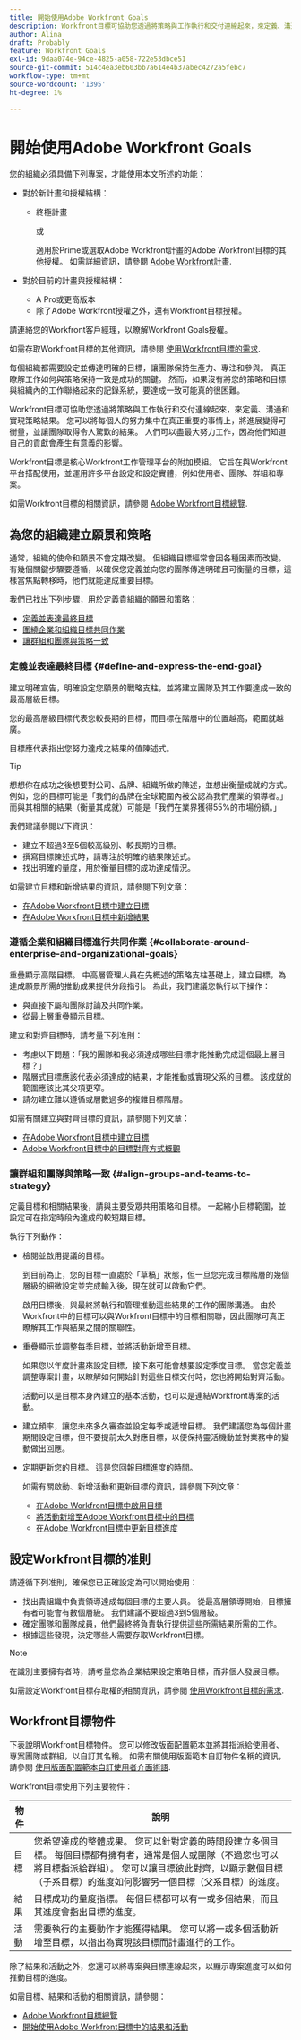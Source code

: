 ```yaml
---
title: 開始使用Adobe Workfront Goals
description: Workfront目標可協助您透過將策略與工作執行和交付連線起來，來定義、溝通和實現策略結果。
author: Alina
draft: Probably
feature: Workfront Goals
exl-id: 9daa074e-94ce-4825-a058-722e53dbce51
source-git-commit: 514c4ea3eb603bb7a614e4b37abec4272a5febc7
workflow-type: tm+mt
source-wordcount: '1395'
ht-degree: 1%

---
```


# 開始使用Adobe Workfront Goals

您的組織必須具備下列專案，才能使用本文所述的功能：

* 對於新計畫和授權結構：

   * 終極計畫

     或

     適用於Prime或選取Adobe Workfront計畫的Adobe Workfront目標的其他授權。 如需詳細資訊，請參閱 [Adobe Workfront計畫](https://www.workfront.com/plans).

* 對於目前的計畫與授權結構：

   * A Pro或更高版本
   * 除了Adobe Workfront授權之外，還有Workfront目標授權。


請連絡您的Workfront客戶經理，以瞭解Workfront Goals授權。

如需存取Workfront目標的其他資訊，請參閱 [使用Workfront目標的需求](/help/quicksilver/workfront-goals/goal-management/access-needed-for-wf-goals.md).

每個組織都需要設定並傳達明確的目標，讓團隊保持生產力、專注和參與。 真正瞭解工作如何與策略保持一致是成功的關鍵。 然而，如果沒有將您的策略和目標與組織內的工作聯絡起來的記錄系統，要達成一致可能真的很困難。

Workfront目標可協助您透過將策略與工作執行和交付連線起來，來定義、溝通和實現策略結果。 您可以將每個人的努力集中在真正重要的事情上，將進展變得可衡量，並讓團隊取得令人驚歎的結果。 人們可以盡最大努力工作，因為他們知道自己的貢獻會產生有意義的影響。

Workfront目標是核心Workfront工作管理平台的附加模組。 它旨在與Workfront平台搭配使用，並運用許多平台設定和設定實體，例如使用者、團隊、群組和專案。

如需Workfront目標的相關資訊，請參閱 [Adobe Workfront目標總覽](../../workfront-goals/goal-management/wf-goals-overview.md).

## 為您的組織建立願景和策略

通常，組織的使命和願景不會定期改變。 但組織目標經常會因各種因素而改變。 有幾個關鍵步驟要遵循，以確保您定義並向您的團隊傳達明確且可衡量的目標，這樣當焦點轉移時，他們就能達成重要目標。

我們已找出下列步驟，用於定義貴組織的願景和策略：

* [定義並表達最終目標](#define-and-express-the-end-goal)
* [圍繞企業和組織目標共同作業](#collaborate-around-enterprise-and-organizational-goals)
* [讓群組和團隊與策略一致](#align-groups-and-teams-to-strategy)

### 定義並表達最終目標 {#define-and-express-the-end-goal}

建立明確宣告，明確設定您願景的戰略支柱，並將建立團隊及其工作要達成一致的最高層級目標。

您的最高層級目標代表您較長期的目標，而目標在階層中的位置越高，範圍就越廣。

目標應代表指出您努力達成之結果的值陳述式。

>[!TIP]
>
>想想你在成功之後想要對公司、品牌、組織所做的陳述，並想出衡量成就的方式。 例如，您的目標可能是「我們的品牌在全球範圍內被公認為我們產業的領導者。」 而與其相關的結果（衡量其成就）可能是「我們在業界獲得55%的市場份額。」

我們建議參閱以下資訊：

* 建立不超過3至5個較高級別、較長期的目標。
* 撰寫目標陳述式時，請專注於明確的結果陳述式。
* 找出明確的量度，用於衡量目標的成功達成情況。

如需建立目標和新增結果的資訊，請參閱下列文章：

* [在Adobe Workfront目標中建立目標](../../workfront-goals/goal-management/create-goals.md)
* [在Adobe Workfront目標中新增結果](../../workfront-goals/results-and-activities/add-results-to-goals.md)

### 遵循企業和組織目標進行共同作業 {#collaborate-around-enterprise-and-organizational-goals}

重疊顯示高階目標。 中高層管理人員在先概述的策略支柱基礎上，建立目標，為達成願景所需的推動成果提供分段指引。 為此，我們建議您執行以下操作：

* 與直接下屬和團隊討論及共同作業。
* 從最上層重疊顯示目標。

建立和對齊目標時，請考量下列准則：

* 考慮以下問題：「我的團隊和我必須達成哪些目標才能推動完成這個最上層目標？」
* 階層式目標應該代表必須達成的結果，才能推動或實現父系的目標。 該成就的範圍應該比其父項更窄。
* 請勿建立難以遵循或層數過多的複雜目標階層。

如需有關建立與對齊目標的資訊，請參閱下列文章：

* [在Adobe Workfront目標中建立目標](../../workfront-goals/goal-management/create-goals.md)
* [Adobe Workfront目標中的目標對齊方式概觀](../../workfront-goals/goal-alignment/goal-alignment-overview.md)

### 讓群組和團隊與策略一致 {#align-groups-and-teams-to-strategy}

定義目標和相關結果後，請與主要受眾共用策略和目標。 一起縮小目標範圍，並設定可在指定時段內達成的較短期目標。

執行下列動作：

* 檢閱並啟用提議的目標。

  到目前為止，您的目標一直處於「草稿」狀態，但一旦您完成目標階層的幾個層級的細微設定並完成輸入後，現在就可以啟動它們。

  啟用目標後，與最終將執行和管理推動這些結果的工作的團隊溝通。 由於Workfront中的目標可以與Workfront目標中的目標相關聯，因此團隊可真正瞭解其工作與結果之間的關聯性。

* 重疊顯示並調整每季目標，並將活動新增至目標。

  如果您以年度計畫來設定目標，接下來可能會想要設定季度目標。 當您定義並調整專案計畫，以瞭解如何開始針對這些目標交付時，您也將開始對齊活動。

  活動可以是目標本身內建立的基本活動，也可以是連結Workfront專案的活動。

* 建立頻率，讓您未來多久審查並設定每季或遞增目標。 我們建議您為每個計畫期間設定目標，但不要提前太久對應目標，以便保持靈活機動並對業務中的變動做出回應。

* 定期更新您的目標。 這是您回報目標進度的時間。

  如需有關啟動、新增活動和更新目標的資訊，請參閱下列文章：

   * [在Adobe Workfront目標中啟用目標](../../workfront-goals/goal-management/activate-goals.md)
   * [將活動新增至Adobe Workfront目標中的目標](../../workfront-goals/results-and-activities/add-activities-to-goals.md)
   * [在Adobe Workfront目標中更新目標進度](../../workfront-goals/goal-review-and-workfront-goals-sections/check-in-goals.md)

## 設定Workfront目標的准則

請遵循下列准則，確保您已正確設定為可以開始使用：

* 找出貴組織中負責領導達成每個目標的主要人員。 從最高層領導開始，目標擁有者可能會有數個層級。 我們建議不要超過3到5個層級。
* 確定團隊和團隊成員，他們最終將負責執行提供這些所需結果所需的工作。
* 根據這些發現，決定哪些人需要存取Workfront目標。


>[!NOTE]
>
>在識別主要擁有者時，請考量您為企業結果設定策略目標，而非個人發展目標。

如需設定Workfront目標存取權的相關資訊，請參閱 [使用Workfront目標的需求](../../workfront-goals/goal-management/access-needed-for-wf-goals.md).

## Workfront目標物件

下表說明Workfront目標物件。 您可以修改版面配置範本並將其指派給使用者、專案團隊或群組，以自訂其名稱。 如需有關使用版面範本自訂物件名稱的資訊，請參閱 [使用版面配置範本自訂使用者介面術語](../../administration-and-setup/customize-workfront/use-layout-templates/customize-terminology.md).

Workfront目標使用下列主要物件：

| 物件 | 說明 |
|---|---|
| 目標 | 您希望達成的整體成果。 您可以針對定義的時間段建立多個目標。 每個目標都有擁有者，通常是個人或團隊（不過您也可以將目標指派給群組）。 您可以讓目標彼此對齊，以顯示數個目標（子系目標）的進度如何影響另一個目標（父系目標）的進度。 |
| 結果 | 目標成功的量度指標。 每個目標都可以有一或多個結果，而且其進度會指出目標的進度。 |
| 活動 | 需要執行的主要動作才能獲得結果。 您可以將一或多個活動新增至目標，以指出為實現該目標而計畫進行的工作。 |

除了結果和活動之外，您還可以將專案與目標連線起來，以顯示專案進度可以如何推動目標的進度。

<!--
(edit the above bullet when more objects will come)
-->

如需目標、結果和活動的相關資訊，請參閱：

* [Adobe Workfront目標總覽](../../workfront-goals/goal-management/wf-goals-overview.md)
* [開始使用Adobe Workfront目標中的結果和活動](../../workfront-goals/results-and-activities/get-started-with-results-and-activities.md)
